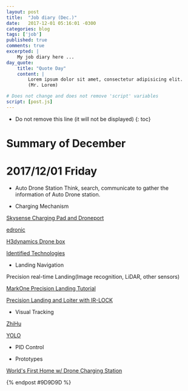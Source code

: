 ```yaml
---
layout: post
title:  "Job diary (Dec.)"
date:   2017-12-01 05:16:01 -0300 
categories: blog
tags: ['job']
published: true
comments: true 
excerpted: |
    My job diary here ...
day_quote:
    title: "Quote Day"
    content: |
        Lorem ipsum dolor sit amet, consectetur adipisicing elit. 
        (Mr. Lorem)

# Does not change and does not remove 'script' variables
script: [post.js]
---
```


* Do not remove this line (it will not be displayed)
{: toc}

# Summary of December

# 2017/12/01 Friday
* Auto Drone Station
Think, search, communicate to gather the information of Auto Drone station.

* Charging Mechanism

[Skysense Charging Pad and Droneport](http://www.skysense.co)

[edronic](http://www.edronic.com)

[H3dynamics Drone box](https://www.h3dynamics.com/products/drone-box/)

[Identified Technologies](https://www.identifiedtech.com/blog/uav-surveying/autonomous-mapping-boomerang-drone-and-docking-charging-station/)

* Landing Navigation

Precision real-time Landing(Image recognition, LiDAR, other sensors)

[MarkOne Precision Landing Tutorial](https://irlock.readme.io/v2.0/docs)

[Precision Landing and Loiter with IR-LOCK](http://ardupilot.org/copter/docs/precision-landing-with-irlock.html)

* Visual Tracking

[ZhiHu](https://www.zhihu.com/question/26493945)

[YOLO](https://pjreddie.com/darknet/yolo/)

* PID Control

* Prototypes

[World's First Home w/ Drone Charging Station](https://www.youtube.com/watch?v=061Qhkr7XCE)

{% endpost #9D9D9D %}
